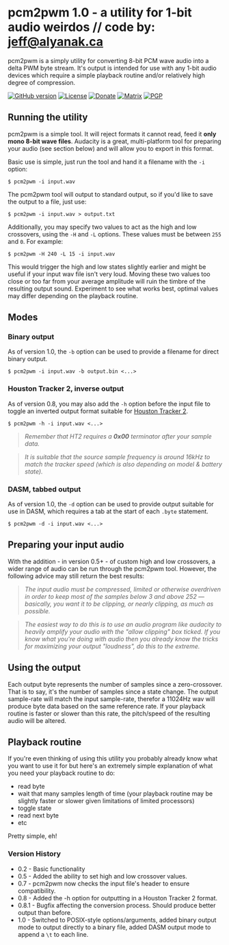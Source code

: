 # pcm2pwm 1.0 - a utility for 1-bit audio weirdos   // code by:  jeff@alyanak.ca
pcm2pwm is a simply utility for converting 8-bit PCM wave audio into a delta PWM byte stream.
It's output is intended for use with any 1-bit audio devices which require a simple playback
routine and/or relatively high degree of compression.

[![GitHub version](https://img.shields.io/github/release-pre/jeffalyanak/pcm2pwm.svg)](https://github.com/jeffalyanak/pcm2pwm/releases/latest)
[![License](https://img.shields.io/github/license/jeffalyanak/pcm2pwm.svg)](https://github.com/jeffalyanak/pcm2pwm/blob/development/LICENSE.txt)
[![Donate](https://img.shields.io/badge/donate--green.svg)](https://jeff.alyanak.ca/donate)
[![Matrix](https://img.shields.io/matrix/pcm2pwm:social.rights.ninja.svg)](https://matrix.to/#/#pcm2pwm:social.rights.ninja)
[![PGP](https://img.shields.io/keybase/pgp/jeffalyanak.svg?label=pgp)](https://jeff.alyanak.ca/pgp)

## Running the utility
pcm2pwm is a simple tool. It will reject formats it cannot read, feed it **only mono 8-bit wave files**. Audacity is a great, multi-platform tool for preparing your audio (see section below) and will allow you to export in this format.

Basic use is simple, just run the tool and hand it a filename with the `-i` option:

`$ pcm2pwm -i input.wav`

The pcm2pwm tool will output to standard output, so if you'd like to save the output to a file, just use:

`$ pcm2pwm -i input.wav > output.txt`

Additionally, you may specify two values to act as the high and low crossovers, using the `-H` and `-L` options. These values must be between `255` and `0`. For example:

`$ pcm2pwm -H 240 -L 15 -i input.wav`

This would trigger the high and low states slightly earlier and might be useful if your input wav file isn't very loud. Moving these two values too close or too far from your average amplitude will ruin the timbre of the resulting output sound. Experiment to see what works best, optimal values may differ depending on the playback routine.

## Modes

### Binary output
As of version 1.0, the `-b` option can be used to provide a filename for direct binary output.

`$ pcm2pwm -i input.wav -b output.bin <...>`

### Houston Tracker 2, inverse output
As of version 0.8, you may also add the `-h` option before the input file to toggle an inverted output format suitable for [Houston Tracker 2](https://github.com/utz82/HoustonTracker2).

`$ pcm2pwm -h -i input.wav <...>`

> _Remember that HT2 requires a <b>0x00</b> terminator after your sample data._

> _It is suitable that the source sample frequency is around 16kHz to match the tracker speed (which is also depending on model & battery state)._

### DASM, tabbed output
As of version 1.0, the `-d` option can be used to provide output suitable for use in DASM, which requires a tab at the start of each `.byte` statement.

`$ pcm2pwm -d -i input.wav <...>`

## Preparing your input audio
With the addition - in version 0.5+ - of custom high and low crossovers, a wider range of
audio can be run through the pcm2pwm tool. However, the following advice may still return
the best results:


> _The input audio must be compressed, limited or otherwise overdriven in order to keep most of the samples below 3 and above 252 — basically, you want it to be clipping, or nearly clipping, as much as possible._

> _The easiest way to do this is to use an audio program like audacity to heavily amplify your audio with the "allow clipping" box ticked. If you know what you're doing with audio then you already know the tricks for maximizing your output "loudness", do this to the extreme._

## Using the output
Each output byte represents the number of samples since a zero-crossover. That is
to say, it's the number of samples since a state change. The output sample-rate will
match the input sample-rate, therefor a 11024Hz wav will produce byte data based on
the same reference rate. If your playback routine is faster or slower than this rate,
the pitch/speed of the resulting audio will be altered.


## Playback routine
If you're even thinking of using this utility you probably already know what you want
to use it for but here's an extremely simple explanation of what you need your playback
routine to do:

  * read byte
  * wait that many samples length of time (your playback routine may be slightly faster or slower given limitations of limited processors)
  * toggle state
  * read next byte
  * etc

Pretty simple, eh!

### Version History

  * 0.2   - Basic functionality
  * 0.5   - Added the ability to set high and low crossover values.
  * 0.7   - pcm2pwm now checks the input file's header to ensure compatibility.
  * 0.8   - Added the -h option for outputting in a Houston Tracker 2 format.
  * 0.8.1 - Bugfix affecting the conversion process. Should produce better output than before.
  * 1.0   - Switched to POSIX-style options/arguments, added binary output mode to output directly to a binary file, added DASM output mode to append a `\t` to each line.
